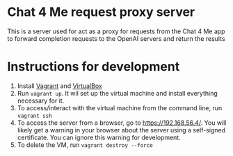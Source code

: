 # Chat 4 Me request proxy server
This is a server used for act as a proxy for requests from the Chat 4 Me app to forward completion requests to the OpenAI servers and return the results

# Instructions for development
1. Install [Vagrant](https://www.vagrantup.com/) and [VirtualBox](https://www.virtualbox.org/)
2. Run `vagrant up`. It wil set up the virtual machine and install everything necessary for it.
3. To access/interact with the virtual machine from the command line, run `vagrant ssh`
4. To access the server from a browser, go to https://192.168.56.4/. You will likely get a warning in your browser about the server using a self-signed certificate. You can ignore this warning for development.
5. To delete the VM, run `vagrant destroy --force`
